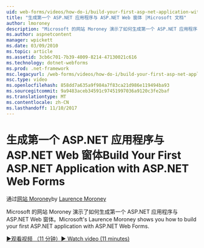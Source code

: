 ```yaml
---
uid: web-forms/videos/how-do-i/build-your-first-asp-net-application-with-asp-net-web-forms
title: "生成第一个 ASP.NET 应用程序与 ASP.NET Web 窗体 |Microsoft 文档"
author: lmoroney
description: "Microsoft 的网站 Moroney 演示了如何生成第一个 ASP.NET 应用程序与 ASP.NET Web 窗体。"
ms.author: aspnetcontent
manager: wpickett
ms.date: 03/09/2010
ms.topic: article
ms.assetid: 3cb6c701-7b39-4009-8214-47130021c616
ms.technology: dotnet-webforms
ms.prod: .net-framework
msc.legacyurl: /web-forms/videos/how-do-i/build-your-first-asp-net-application-with-asp-net-web-forms
msc.type: video
ms.openlocfilehash: 858dd7a635a9f984a7f83ca21d986e119494ba93
ms.sourcegitcommit: 9a9483aceb34591c97451997036a9120c3fe2baf
ms.translationtype: MT
ms.contentlocale: zh-CN
ms.lasthandoff: 11/10/2017
---
```

<a name="build-your-first-aspnet-application-with-aspnet-web-forms"></a><span data-ttu-id="8e9d6-103">生成第一个 ASP.NET 应用程序与 ASP.NET Web 窗体</span><span class="sxs-lookup"><span data-stu-id="8e9d6-103">Build Your First ASP.NET Application with ASP.NET Web Forms</span></span>
====================
<span data-ttu-id="8e9d6-104">通过[网站 Moroney](https://github.com/lmoroney)</span><span class="sxs-lookup"><span data-stu-id="8e9d6-104">by [Laurence Moroney](https://github.com/lmoroney)</span></span>

<span data-ttu-id="8e9d6-105">Microsoft 的网站 Moroney 演示了如何生成第一个 ASP.NET 应用程序与 ASP.NET Web 窗体。</span><span class="sxs-lookup"><span data-stu-id="8e9d6-105">Microsoft's Laurence Moroney shows you how to build your first ASP.NET application with ASP.NET Web Forms.</span></span>

[<span data-ttu-id="8e9d6-106">&#9654;观看视频 （11 分钟）</span><span class="sxs-lookup"><span data-stu-id="8e9d6-106">&#9654; Watch video (11 minutes)</span></span>](https://channel9.msdn.com/Blogs/ASP-NET-Site-Videos/build-your-first-asp-net-application-with-asp-net-web-forms)
